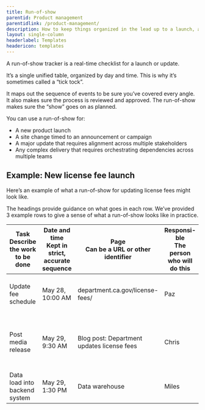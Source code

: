 ```yaml
---
title: Run-of-show
parentid: Product management
parentidlink: /product-management/
description: How to keep things organized in the lead up to a launch, announcement, or update
layout: single-column
headerlabel: Templates
headericon: templates
---
```


<p class="text-lead">A run-of-show tracker is a real-time checklist for a launch or update.</p>

It’s a single unified table, organized by day and time. This is why it’s sometimes called a “tick tock”.

It maps out the sequence of events to be sure you’ve covered every angle. It also makes sure the process is reviewed and approved. The run-of-show makes sure the “show” goes on as planned.

You can use a run-of-show for:

* A new product launch
* A site change timed to an announcement or campaign
* A major update that requires alignment across multiple stakeholders
* Any complex delivery that requires orchestrating dependencies across multiple teams

## Example: New license fee launch

Here’s an example of what a run-of-show for updating license fees might look like.

The headings provide guidance on what goes in each row. We’ve provided 3 example rows to give a sense of what a run-of-show looks like in practice.

<div class="runofshow-table">
<table>
<thead>
<tr>
  <th><div class="title">Task</div><div class="description">Describe the work to be done</div></th>
  <th><div class="title">Date and time</div><div class="description">Kept in strict, accurate sequence</div></th>
  <th><div class="title">Page</div><div class="description">Can be a URL or other identifier</div></th>
  <th><div class="title">Responsi-ble</div><div class="description">The person who will do this</div></th>
  <th><div class="title">Approver</div><div class="description">The person who has final approval</div></th>
  <th><div class="title">Notes and questions</div><div class="description">As needed</div></th>
  <th><div class="title">Status</div><div class="description">Varies with project</div></th>
</tr>
</thead>
<tbody>
  <tr><td>Update fee schedule</td>
    <td>May 28, 10:00 AM</td>
    <td>department.ca.gov/license-fees/</td>
    <td>Paz</td>
    <td>Abida</td>
    <td>Double check before final publishing</td>
    <td>Done</td></tr>
  <tr><td>Post media release</td>
    <td>May 29, 9:30 AM</td>
    <td>Blog post: Department updates license fees</td>
    <td>Chris</td>
    <td>Huyhn</td>
    <td>Make sure Comms sees staged version first</td>
    <td>In staging</td></tr>
  <tr><td>Data load into backend system</td>
    <td>May 29, 1:30 PM</td>
    <td>Data warehouse</td>
    <td>Miles</td>
    <td>Elena</td>
    <td></td>
    <td>In progress</td></tr>
</tbody>
</table>
</div>
